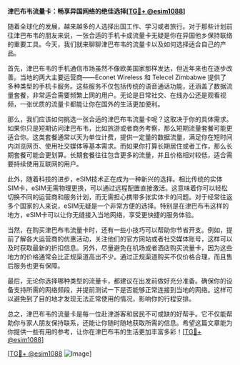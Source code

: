 **津巴布韦流量卡：畅享异国网络的绝佳选择[[TG💪+ @esim1088](https://t.me/s/esim1088)]**

随着全球化的发展，越来越多的人选择出国工作、学习或者旅行。对于那些计划前往津巴布韦的朋友来说，一张合适的手机卡或流量卡无疑是你在异国他乡保持联络的重要工具。今天，我们就来聊聊津巴布韦的流量卡以及如何选择适合自己的产品。

首先，津巴布韦的手机通信市场虽然不像欧美国家那样发达，但近年来也在逐步改善。当地的两大主要运营商——Econet Wireless 和 Telecel Zimbabwe 提供了多种类型的手机卡服务。这些服务不仅包括传统的语音通话功能，还涵盖了数据流量套餐，非常适合需要频繁上网的用户。无论是日常社交、在线办公还是观看视频，一张优质的流量卡都能让你在国外的生活更加便利。

那么，我们应该如何挑选一张合适的津巴布韦流量卡呢？这取决于你的具体需求。如果你只是短期访问津巴布韦，比如旅游或者商务考察，那么短期流量套餐可能更适合你。这类套餐通常以天为单位计费，提供一定量的数据流量，满足你在短时间内浏览网页、使用社交媒体等基本需求。而如果你打算长期居住或者工作，那么长期套餐可能会更划算。长期套餐往往包含更多的流量，并且价格相对较低，适合需要持续使用互联网的用户。

此外，随着科技的进步，eSIM技术正在成为一种新兴的选择。相比传统的实体SIM卡，eSIM无需物理更换，可以通过远程配置直接激活。这意味着你可以轻松切换不同的运营商和服务计划，而无需担心携带多张实体卡的问题。对于经常往返多个国家的人来说，eSIM无疑是一个非常方便的选择。特别是在津巴布韦这样的地方，eSIM卡可以让你无缝接入当地网络，享受更快捷的服务体验。

当然，在购买津巴布韦流量卡时，还有一些小技巧可以帮助你节省开支。例如，提前了解各大运营商的优惠活动，关注他们的官方网站或者社交媒体账号，这样可以及时获取最新的折扣信息。另外，尽量避免在机场或者酒店购买流量卡，因为这些地方的价格通常会比正规渠道高出不少。通过正规渠道购买不仅价格合理，而且售后服务也更有保障。

最后，无论你选择哪种类型的流量卡，都建议在出发前做好充分准备。确保你的设备支持所需的网络频段，并提前测试一下是否能够正常连接到当地的网络。这样可以避免到了目的地才发现无法正常使用的情况，影响你的行程安排。

总之，津巴布韦的流量卡是每一位赴津游客和居民不可或缺的好帮手。它不仅能帮助你与家人朋友保持联系，还能让你随时随地获取所需的信息。希望这篇文章能为你提供一些有用的参考，让你在津巴布韦的生活更加丰富多彩！[[TG💪+ @esim1088](https://t.me/s/esim1088)] 

[[TG💪+ @esim1088](https://t.me/s/esim1088) ![Image](https://i.postimg.cc/4NQfJmqS/Snipaste-2025-05-13-00-14-12.png)]